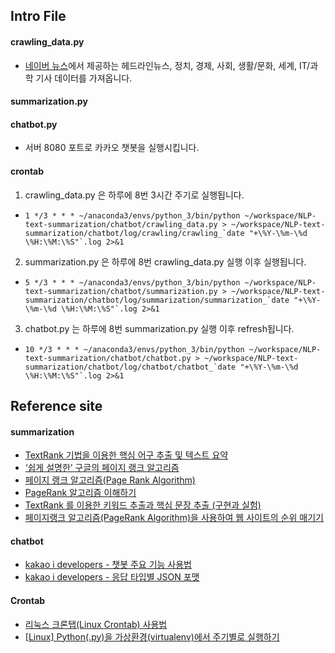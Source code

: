 ## Intro File

#### crawling_data.py

- [네이버 뉴스](https://news.naver.com/)에서 제공하는 헤드라인뉴스, 정치, 경제, 사회, 생활/문화, 세계, IT/과학 기사 데이터를 가져옵니다.

#### summarization.py

#### chatbot.py

- 서버 8080 포트로 카카오 챗봇을 실행시킵니다.

#### crontab

1. crawling_data.py 은 하루에 8번 3시간 주기로 실행됩니다.
  - ``` 1 */3 * * * ~/anaconda3/envs/python_3/bin/python ~/workspace/NLP-text-summarization/chatbot/crawling_data.py > ~/workspace/NLP-text-summarization/chatbot/log/crawling/crawling_`date "+\%Y-\%m-\%d \%H:\%M:\%S"`.log 2>&1 ```
2. summarization.py 은 하루에 8번 crawling_data.py 실행 이후 실행됩니다.
  - ``` 5 */3 * * * ~/anaconda3/envs/python_3/bin/python ~/workspace/NLP-text-summarization/chatbot/summarization.py > ~/workspace/NLP-text-summarization/chatbot/log/summarization/summarization_`date "+\%Y-\%m-\%d \%H:\%M:\%S"`.log 2>&1 ```
3. chatbot.py 는 하루에 8번 summarization.py 실행 이후 refresh됩니다.
  - ``` 10 */3 * * * ~/anaconda3/envs/python_3/bin/python ~/workspace/NLP-text-summarization/chatbot/chatbot.py > ~/workspace/NLP-text-summarization/chatbot/log/chatbot/chatbot_`date "+\%Y-\%m-\%d \%H:\%M:\%S"`.log 2>&1 ```


## Reference site

#### summarization
- [TextRank 기법을 이용한 핵심 어구 추출 및 텍스트 요약](https://bab2min.tistory.com/552)
- [‘쉽게 설명한’ 구글의 페이지 랭크 알고리즘](https://sungmooncho.com/2012/08/26/pagerank/)
- [페이지 랭크 알고리즘(Page Rank Algorithm)](https://medium.com/@dbwodlf3/%ED%8E%98%EC%9D%B4%EC%A7%80-%EB%9E%AD%ED%81%AC-%EC%95%8C%EA%B3%A0%EB%A6%AC%EC%A6%98-page-rank-algorithm-6d83c78fcbd3)
- [PageRank 알고리즘 이해하기](https://eyeballs.tistory.com/36)
- [TextRank 를 이용한 키워드 추출과 핵심 문장 추출 (구현과 실험)](https://lovit.github.io/nlp/2019/04/30/textrank/)
- [페이지랭크 알고리즘(PageRank Algorithm)을 사용하여 웹 사이트의 순위 매기기](https://kr.mathworks.com/help/matlab/math/use-page-rank-algorithm-to-rank-websites.html)

#### chatbot
- [kakao i developers - 챗봇 주요 기능 사용법](https://i.kakao.com/docs/tutorial-chatbot-key-features#%EC%8B%9C%EB%82%98%EB%A6%AC%EC%98%A4-%EC%95%88%EC%97%90%EC%84%9C-%EB%B8%94%EB%A1%9D-%EB%A7%8C%EB%93%A4%EA%B8%B0)
- [kakao i developers - 응답 타입별 JSON 포맷](https://i.kakao.com/docs/skill-response-format#skillpayload)

#### Crontab
- [리눅스 크론탭(Linux Crontab) 사용법](https://jdm.kr/blog/2)
- [[Linux] Python(.py)을 가상환경(virtualenv)에서 주기별로 실행하기](https://teddylee777.github.io/linux/python-%EA%B0%80%EC%83%81%ED%99%98%EA%B2%BD-crontab-%EC%A3%BC%EA%B8%B0%EB%A7%88%EB%8B%A4-%EC%8B%A4%ED%96%89)
